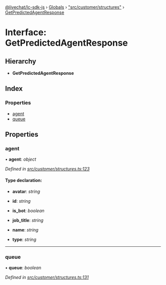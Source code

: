 [@livechat/lc-sdk-js](../README.md) › [Globals](../globals.md) › ["src/customer/structures"](../modules/_src_customer_structures_.md) › [GetPredictedAgentResponse](_src_customer_structures_.getpredictedagentresponse.md)

# Interface: GetPredictedAgentResponse

## Hierarchy

* **GetPredictedAgentResponse**

## Index

### Properties

* [agent](_src_customer_structures_.getpredictedagentresponse.md#agent)
* [queue](_src_customer_structures_.getpredictedagentresponse.md#queue)

## Properties

###  agent

• **agent**: *object*

*Defined in [src/customer/structures.ts:123](https://github.com/livechat/lc-sdk-js/blob/de56f05/src/customer/structures.ts#L123)*

#### Type declaration:

* **avatar**: *string*

* **id**: *string*

* **is_bot**: *boolean*

* **job_title**: *string*

* **name**: *string*

* **type**: *string*

___

###  queue

• **queue**: *boolean*

*Defined in [src/customer/structures.ts:131](https://github.com/livechat/lc-sdk-js/blob/de56f05/src/customer/structures.ts#L131)*
